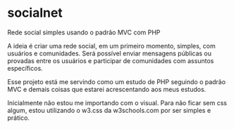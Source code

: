 # socialnet
Rede social simples usando o padrão MVC com PHP

A ideia é criar uma rede social, em um primeiro momento, simples, com usuários e comunidades.
Será possível enviar mensagens públicas ou provadas entre os usuários e participar 
de comunidades com assuntos específicos.

Esse projeto está me servindo como um estudo de PHP seguindo o padrão MVC e demais coisas que estarei
acrescentando aos meus estudos.

Inicialmente não estou me importando com o visual.
Para não ficar sem css algum, estou utilizando o w3.css da w3schools.com por ser simples e prático.